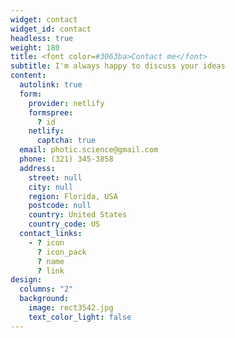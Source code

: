 ```yaml
---
widget: contact
widget_id: contact
headless: true
weight: 180
title: <font color=#3063ba>Contact me</font>
subtitle: I'm always happy to discuss your ideas
content:
  autolink: true
  form:
    provider: netlify
    formspree:
      ? id
    netlify:
      captcha: true
  email: photic.science@gmail.com
  phone: (321) 345-3858
  address:
    street: null
    city: null
    region: Florida, USA
    postcode: null
    country: United States
    country_code: US
  contact_links:
    - ? icon
      ? icon_pack
      ? name
      ? link
design:
  columns: "2"
  background:
    image: rect3542.jpg
    text_color_light: false
---
```

